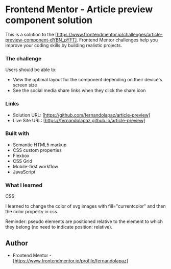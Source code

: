 # Frontend Mentor - Article preview component solution

This is a solution to the [https://www.frontendmentor.io/challenges/article-preview-component-dYBN_pYFT]. Frontend Mentor challenges help you improve your coding skills by building realistic projects. 

### The challenge

Users should be able to:

- View the optimal layout for the component depending on their device's screen size
- See the social media share links when they click the share icon

### Links

- Solution URL: [https://github.com/fernandolapaz/article-preview]
- Live Site URL: [https://fernandolapaz.github.io/article-preview]

### Built with

- Semantic HTML5 markup
- CSS custom properties
- Flexbox
- CSS Grid
- Mobile-first workflow
- JavaScript

### What I learned

CSS:

I learned to change the color of svg images with fill="currentcolor" and then the color property in css.

Reminder: pseudo elements are positioned relative to the element to which they belong (no need to indicate position: relative).

## Author

- Frontend Mentor - [https://www.frontendmentor.io/profile/fernandolapaz]
